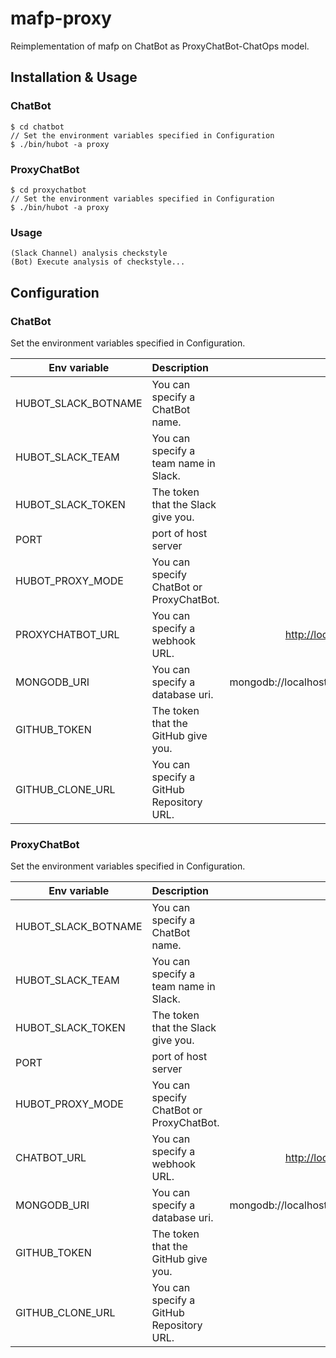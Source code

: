 # mafp-proxy

Reimplementation of mafp on ChatBot as ProxyChatBot-ChatOps model.

## Installation & Usage

### ChatBot

```
$ cd chatbot
// Set the environment variables specified in Configuration
$ ./bin/hubot -a proxy
```

### ProxyChatBot

```
$ cd proxychatbot
// Set the environment variables specified in Configuration
$ ./bin/hubot -a proxy
```

### Usage

```
(Slack Channel) analysis checkstyle
(Bot) Execute analysis of checkstyle...
```

## Configuration

### ChatBot

Set the environment variables specified in Configuration.

Env variable        | Description                              |                         Default | Required
------------------- | :--------------------------------------- | ------------------------------: | -------:
HUBOT_SLACK_BOTNAME | You can specify a ChatBot name.          |                           hubot |       no
HUBOT_SLACK_TEAM    | You can specify a team name in Slack.    |                                 |       no
HUBOT_SLACK_TOKEN   | The token that the Slack give you.       |                                 |      yes
PORT                | port of host server                      |                            3000 |       no
HUBOT_PROXY_MODE    | You can specify ChatBot or ProxyChatBot. |                                 |      yes
PROXYCHATBOT_URL    | You can specify a webhook URL.           |         <http://localhost:2000> |       no
MONGODB_URI         | You can specify a database uri.          | mongodb://localhost/local_hubot |       no
GITHUB_TOKEN        | The token that the GitHub give you.      |                                 |      yes
GITHUB_CLONE_URL    | You can specify a GitHub Repository URL. |                                 |      yes

### ProxyChatBot

Set the environment variables specified in Configuration.

Env variable        | Description                              |                         Default | Required
------------------- | :--------------------------------------- | ------------------------------: | -------:
HUBOT_SLACK_BOTNAME | You can specify a ChatBot name.          |                           hubot |       no
HUBOT_SLACK_TEAM    | You can specify a team name in Slack.    |                                 |       no
HUBOT_SLACK_TOKEN   | The token that the Slack give you.       |                                 |      yes
PORT                | port of host server                      |                            2000 |       no
HUBOT_PROXY_MODE    | You can specify ChatBot or ProxyChatBot. |                                 |      yes
CHATBOT_URL         | You can specify a webhook URL.           |         <http://localhost:3000> |       no
MONGODB_URI         | You can specify a database uri.          | mongodb://localhost/local_hubot |       no
GITHUB_TOKEN        | The token that the GitHub give you.      |                                 |      yes
GITHUB_CLONE_URL    | You can specify a GitHub Repository URL. |                                 |      yes
